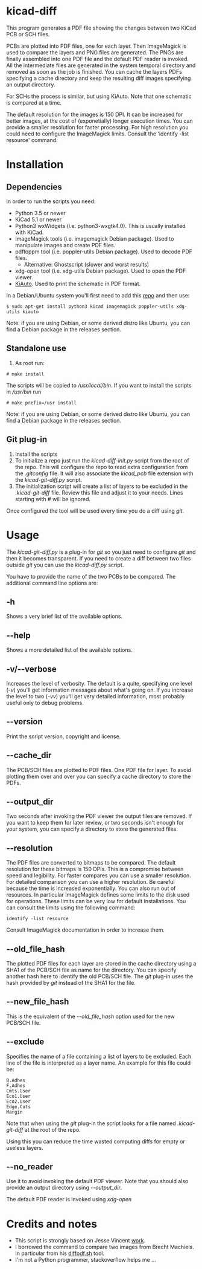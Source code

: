 # kicad-diff

This program generates a PDF file showing the changes between two KiCad PCB
or SCH files.

PCBs are plotted into PDF files, one for each layer. Then ImageMagick is used
to compare the layers and PNG files are generated. The PNGs are finally
assembled into one PDF file and the default PDF reader is invoked.
All the intermediate files are generated in the system temporal directory and
removed as soon as the job is finished. You can cache the layers PDFs
specifying a cache directory and keep the resulting diff images specifying an
output directory.

For SCHs the process is similar, but using KiAuto. Note that one schematic
is compared at a time.

The default resolution for the images is 150 DPI. It can be increased for
better images, at the cost of (exponetially) longer execution times. You can
provide a smaller resolution for faster processing. For high resolution you
could need to configure the ImageMagick limits. Consult the 'identify -list
resource' command.

# Installation

## Dependencies

In order to run the scripts you need:
* Python 3.5 or newer
* KiCad 5.1 or newer
* Python3 wxWidgets (i.e. python3-wxgtk4.0). This is usually installed with KiCad.
* ImageMagick tools (i.e. imagemagick Debian package). Used to manipulate images and create PDF files.
* pdftoppm tool (i.e. poppler-utils Debian package). Used to decode PDF files.
  * Alternative: Ghostscript (slower and worst results)
* xdg-open tool (i.e. xdg-utils Debian package). Used to open the PDF viewer.
* [KiAuto](https://github.com/INTI-CMNB/KiAuto/). Used to print the schematic in PDF format.

In a Debian/Ubuntu system you'll first need to add this [repo](https://set-soft.github.io/debian/) and then use:

```$ sudo apt-get install python3 kicad imagemagick poppler-utils xdg-utils kiauto```

Note: if you are using Debian, or some derived distro like Ubuntu, you can find a Debian package in the releases section.

## Standalone use

1. As root run:
```
# make install
```

The scripts will be copied to */usr/local/bin*. If you want to install the scripts in */usr/bin* run

```
# make prefix=/usr install
```

Note: if you are using Debian, or some derived distro like Ubuntu, you can find a Debian package in the releases section.

## Git plug-in

1. Install the scripts
2. To initialize a repo just run the *kicad-diff-init.py* script from the root of the repo.
This will configure the repo to read extra configuration from the *.gitconfig* file.
It will also associate the *kicad_pcb* file extension with the *kicad-git-diff.py* script.
3. The initialization script will create a list of layers to be excluded in the *.kicad-git-diff* file.
Review this file and adjust it to your needs. Lines starting with *#* will be ignored.

Once configured the tool will be used every time you do a diff using *git*.

# Usage

The *kicad-git-diff.py* is a plug-in for *git* so you just need to configure *git* and then it becomes transparent. If you need to create a diff between two files outside *git* you can use the *kicad-diff.py* script.

You have to provide the name of the two PCBs to be compared. The additional command line options are:

## -h
Shows a very brief list of the available options.

## --help
Shows a more detailed list of the available options.

## -v/--verbose
Increases the level of verbosity. The default is a quite, specifying one level (*-v*) you'll get information messages about what's going on. If you increase the level to two (*-vv*) you'll get very detailed information, most probably useful only to debug problems.

## --version
Print the script version, copyright and license.

## --cache_dir
The PCB/SCH files are plotted to PDF files. One PDF file for layer. To avoid plotting them over and over you can specify a cache directory to store the PDFs.

## --output_dir
Two seconds after invoking the PDF viewer the output files are removed. If you want to keep them for later review, or two seconds isn't enough for your system, you can specify a directory to store the generated files.

## --resolution
The PDF files are converted to bitmaps to be compared. The default resolution for these bitmaps is 150 DPIs. This is a compromise between speed and legibility. For faster compares you can use a smaller resolution. For detailed comparison you can use a higher resolution. Be careful because the time is increased exponentially. You can also run out of resources. In particular ImageMagick defines some limits to the disk used for operations. These limits can be very low for default installations. You can consult the limits using the following command:

```identify -list resource```
 
 Consult ImageMagick documentation in order to increase them.
 
## --old_file_hash
The plotted PDF files for each layer are stored in the cache directory using a SHA1 of the PCB/SCH file as name for the directory. You can specify another hash here to identify the old PCB/SCH file. 
The *git* plug-in uses the hash provided by *git* instead of the SHA1 for the file.

## --new_file_hash
This is the equivalent of the *--old_file_hash* option used for the new PCB/SCH file.

## --exclude
Specifies the name of a file containing a list of layers to be excluded. Each line of the file is interpreted as a layer name. An example for this file could be:

```
B.Adhes
F.Adhes
Cmts.User
Eco1.User
Eco2.User
Edge.Cuts
Margin
```

Note that when using the *git* plug-in the script looks for a file named *.kicad-git-diff* at the root of the repo.

Using this you can reduce the time wasted computing diffs for empty or useless layers.

## --no_reader
Use it to avoid invoking the default PDF viewer. Note that you should also provide an output directory using *--output_dir*.

The default PDF reader is invoked using *xdg-open*

# Credits and notes

* This script is strongly based on Jesse Vincent [work](https://github.com/obra/kicad-tools).
* I borrowed the command to compare two images from Brecht Machiels. In particular from his [diffpdf.sh](https://gist.github.com/brechtm/891de9f72516c1b2cbc1) tool.
* I'm not a Python programmer, stackoverflow helps me ... 

